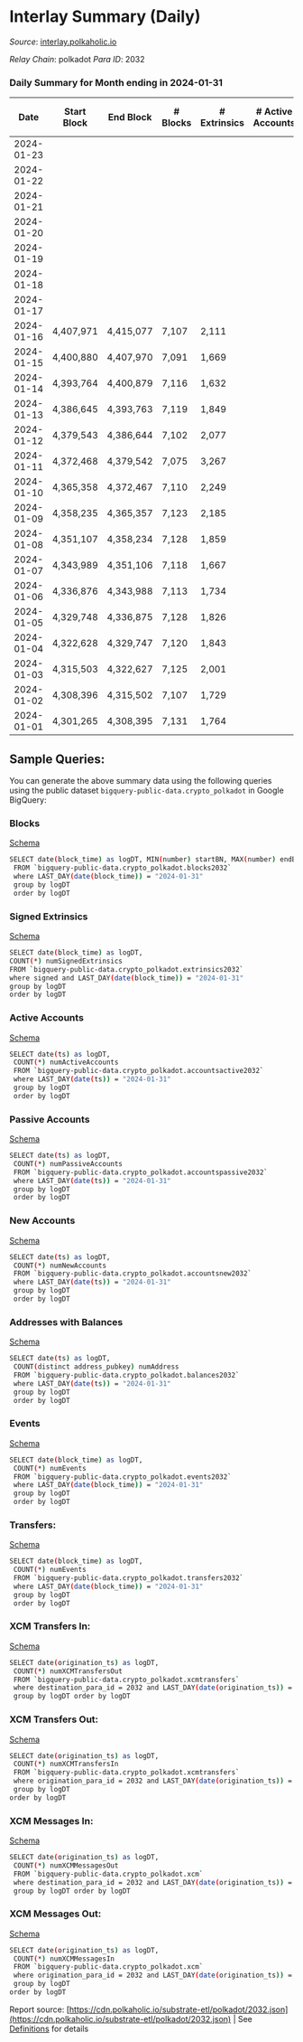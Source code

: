 # Interlay Summary (Daily)

_Source_: [interlay.polkaholic.io](https://interlay.polkaholic.io)

*Relay Chain*: polkadot
*Para ID*: 2032



### Daily Summary for Month ending in 2024-01-31


| Date    | Start Block | End Block | # Blocks | # Extrinsics | # Active Accounts | # Passive Accounts | # New Accounts | # Addresses | # Events  | # Transfers ($USD) | # XCM Transfers In ($USD) | # XCM Transfers Out ($USD) | # XCM In | # XCM Out | Issues |
|---------|-------------|-----------|----------|--------------|-------------------|--------------------|----------------|-------------|-----------|--------------------|---------------------------|----------------------------|----------|-----------|--------|
| 2024-01-23 |  |  |  |  |  |  |  |  |  |   |   |   |  |  |  |
| 2024-01-22 |  |  |  |  |  |  |  |  |  |   | 19 ($38,128.30) | 9 ($2,835.88) | 127 | 124 |  |
| 2024-01-21 |  |  |  |  |  |  |  |  |  |   | 14 ($19,622.74) | 6 ($4,713.20) | 106 | 139 |  |
| 2024-01-20 |  |  |  |  |  |  |  | 14,344 |  |   | 28 ($40,447.46) | 6 ($14,275.58) | 218 | 156 |  |
| 2024-01-19 |  |  |  |  |  |  |  | 14,279 |  |   | 21 ($19,993.34) | 11 ($26,049.21) | 144 | 133 |  |
| 2024-01-18 |  |  |  |  |  |  |  | 14,247 |  |   | 28 ($43,275.52) | 11 ($18,189.23) | 180 | 146 |  |
| 2024-01-17 |  |  |  |  |  |  |  | 14,184 |  |   | 35 ($485,846.06) | 17 ($113,718.11) | 260 | 121 |  |
| 2024-01-16 | 4,407,971 | 4,415,077 | 7,107 | 2,111 |  |  |  | 14,128 | 70,816 | 8,061 ($409,851.41) | 14 ($34,808.01) | 8 ($11,878.45) | 30 | 30 |  |
| 2024-01-15 | 4,400,880 | 4,407,970 | 7,091 | 1,669 |  |  |  | 14,090 | 66,844 | 7,594 ($232,421.80) | 14 ($58,634.25) | 4 ($5,965.30) | 40 | 45 |  |
| 2024-01-14 | 4,393,764 | 4,400,879 | 7,116 | 1,632 |  |  |  | 14,064 | 66,666 | 7,647 ($155,386.02) | 12 ($15,592.05) | 2 ($3,849.30) | 36 | 28 |  |
| 2024-01-13 | 4,386,645 | 4,393,763 | 7,119 | 1,849 |  |  |  | 14,050 | 67,882 | 7,604 ($189,671.82) | 11 ($41,640.05) | 4 ($6,240.17) | 46 | 30 |  |
| 2024-01-12 | 4,379,543 | 4,386,644 | 7,102 | 2,077 |  |  |  | 14,023 | 69,218 | 7,784 ($265,491.66) | 16 ($12,498.73) | 4 ($2,480.60) | 60 | 82 |  |
| 2024-01-11 | 4,372,468 | 4,379,542 | 7,075 | 3,267 |  |  |  | 13,997 | 74,593 | 7,901 ($286,992.90) | 14 ($25,313.58) | 5 ($6,638.15) | 61 | 97 |  |
| 2024-01-10 | 4,365,358 | 4,372,467 | 7,110 | 2,249 |  |  |  | 13,973 | 70,519 | 8,012 ($389,353.71) | 9 ($19,553.16) | 4 ($20.48) | 64 | 105 |  |
| 2024-01-09 | 4,358,235 | 4,365,357 | 7,123 | 2,185 |  |  |  | 13,942 | 70,289 | 8,034 ($554,188.75) | 6 ($5,527.57) | 3 ($4,331.29) | 67 | 82 |  |
| 2024-01-08 | 4,351,107 | 4,358,234 | 7,128 | 1,859 |  |  |  | 13,903 | 68,769 | 7,884 ($373,061.41) | 20 ($28,263.36) | 4 ($8,918.34) | 82 | 72 |  |
| 2024-01-07 | 4,343,989 | 4,351,106 | 7,118 | 1,667 |  |  |  | 13,870 | 67,002 | 7,676 ($160,218.94) | 13 ($15,464.17) | 5 ($3,843.50) | 32 | 37 |  |
| 2024-01-06 | 4,336,876 | 4,343,988 | 7,113 | 1,734 |  |  |  | 13,847 | 67,438 | 7,677 ($244,722.26) | 9 ($18,397.47) | 4 ($7,271.92) | 45 | 33 |  |
| 2024-01-05 | 4,329,748 | 4,336,875 | 7,128 | 1,826 |  |  |  | 13,824 | 68,161 | 7,738 ($295,287.37) | 10 ($12,706.35) | 7 ($7,237.74) | 48 | 46 |  |
| 2024-01-04 | 4,322,628 | 4,329,747 | 7,120 | 1,843 |  |  |  | 13,804 | 67,928 | 7,617 ($161,023.56) | 10 ($24,764.42) | 6 ($23,490.90) | 37 | 47 |  |
| 2024-01-03 | 4,315,503 | 4,322,627 | 7,125 | 2,001 |  |  |  | 13,783 | 68,980 | 7,850 ($402,454.23) | 12 ($36,815.06) | 14 ($7,347.83) | 67 | 79 |  |
| 2024-01-02 | 4,308,396 | 4,315,502 | 7,107 | 1,729 |  |  |  | 13,753 | 67,523 | 7,687 ($176,794.44) | 11 ($22,780.83) | 2 ($8,577.87) | 51 | 33 |  |
| 2024-01-01 | 4,301,265 | 4,308,395 | 7,131 | 1,764 |  |  |  | 13,723 | 67,352 | 7,747 ($133,712.17) | 8 ($4,474.53) | 1 ($522.25) | 21 | 21 |  |

## Sample Queries:
You can generate the above summary data using the following queries using the public dataset `bigquery-public-data.crypto_polkadot` in Google BigQuery:


### Blocks 

[Schema](https://github.com/colorfulnotion/substrate-etl/blob/main/schema/blocks.json)

```bash
SELECT date(block_time) as logDT, MIN(number) startBN, MAX(number) endBN, COUNT(*) numBlocks 
 FROM `bigquery-public-data.crypto_polkadot.blocks2032`  
 where LAST_DAY(date(block_time)) = "2024-01-31" 
 group by logDT 
 order by logDT
```

### Signed Extrinsics 

[Schema](https://github.com/colorfulnotion/substrate-etl/blob/main/schema/extrinsics.json)

```bash
SELECT date(block_time) as logDT, 
COUNT(*) numSignedExtrinsics 
FROM `bigquery-public-data.crypto_polkadot.extrinsics2032`  
where signed and LAST_DAY(date(block_time)) = "2024-01-31" 
group by logDT 
order by logDT
```

### Active Accounts 

[Schema](https://github.com/colorfulnotion/substrate-etl/blob/main/schema/accountsactive.json)

```bash
SELECT date(ts) as logDT, 
 COUNT(*) numActiveAccounts 
 FROM `bigquery-public-data.crypto_polkadot.accountsactive2032` 
 where LAST_DAY(date(ts)) = "2024-01-31" 
 group by logDT 
 order by logDT
```

### Passive Accounts 

[Schema](https://github.com/colorfulnotion/substrate-etl/blob/main/schema/accountspassive.json)

```bash
SELECT date(ts) as logDT, 
 COUNT(*) numPassiveAccounts 
 FROM `bigquery-public-data.crypto_polkadot.accountspassive2032` 
 where LAST_DAY(date(ts)) = "2024-01-31" 
 group by logDT 
 order by logDT
```

### New Accounts 

[Schema](https://github.com/colorfulnotion/substrate-etl/blob/main/schema/accountsnew.json)

```bash
SELECT date(ts) as logDT, 
 COUNT(*) numNewAccounts 
 FROM `bigquery-public-data.crypto_polkadot.accountsnew2032` 
 where LAST_DAY(date(ts)) = "2024-01-31" 
 group by logDT
 order by logDT
```

### Addresses with Balances 

[Schema](https://github.com/colorfulnotion/substrate-etl/blob/main/schema/balances.json)

```bash
SELECT date(ts) as logDT,
 COUNT(distinct address_pubkey) numAddress 
 FROM `bigquery-public-data.crypto_polkadot.balances2032` 
 where LAST_DAY(date(ts)) = "2024-01-31" 
 group by logDT 
 order by logDT
```

### Events 

[Schema](https://github.com/colorfulnotion/substrate-etl/blob/main/schema/events.json)

```bash
SELECT date(block_time) as logDT, 
 COUNT(*) numEvents 
 FROM `bigquery-public-data.crypto_polkadot.events2032` 
 where LAST_DAY(date(block_time)) = "2024-01-31" 
 group by logDT 
 order by logDT
```

### Transfers:

[Schema](https://github.com/colorfulnotion/substrate-etl/blob/main/schema/transfers.json)

```bash
SELECT date(block_time) as logDT, 
 COUNT(*) numEvents 
 FROM `bigquery-public-data.crypto_polkadot.transfers2032` 
 where LAST_DAY(date(block_time)) = "2024-01-31" 
 group by logDT 
 order by logDT
```

### XCM Transfers In: 

[Schema](https://github.com/colorfulnotion/substrate-etl/blob/main/schema/xcmtransfers.json)

```bash
SELECT date(origination_ts) as logDT, 
 COUNT(*) numXCMTransfersOut 
 FROM `bigquery-public-data.crypto_polkadot.xcmtransfers` 
 where destination_para_id = 2032 and LAST_DAY(date(origination_ts)) = "2024-01-31" 
 group by logDT order by logDT
```

### XCM Transfers Out: 

[Schema](https://github.com/colorfulnotion/substrate-etl/blob/main/schema/xcmtransfers.json)

```bash
SELECT date(origination_ts) as logDT, 
 COUNT(*) numXCMTransfersIn 
 FROM `bigquery-public-data.crypto_polkadot.xcmtransfers` 
 where origination_para_id = 2032 and LAST_DAY(date(origination_ts)) = "2024-01-31" 
 group by logDT 
order by logDT
```

### XCM Messages In: 

[Schema](https://github.com/colorfulnotion/substrate-etl/blob/main/schema/xcm.json)

```bash
SELECT date(origination_ts) as logDT, 
 COUNT(*) numXCMMessagesOut 
 FROM `bigquery-public-data.crypto_polkadot.xcm` 
 where destination_para_id = 2032 and LAST_DAY(date(origination_ts)) = "2024-01-31" 
 group by logDT order by logDT
```

### XCM Messages Out: 

[Schema](https://github.com/colorfulnotion/substrate-etl/blob/main/schema/xcm.json)

```bash
SELECT date(origination_ts) as logDT, 
 COUNT(*) numXCMMessagesIn 
 FROM `bigquery-public-data.crypto_polkadot.xcm` 
 where origination_para_id = 2032 and LAST_DAY(date(origination_ts)) = "2024-01-31" 
 group by logDT 
order by logDT
```


Report source: [https://cdn.polkaholic.io/substrate-etl/polkadot/2032.json](https://cdn.polkaholic.io/substrate-etl/polkadot/2032.json) | See [Definitions](/DEFINITIONS.md) for details
